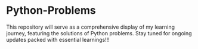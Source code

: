 # Python-Problems

This repository will serve as a comprehensive display of my learning journey, featuring the solutions of Python problems. Stay tuned for ongoing updates packed with essential learnings!!!
